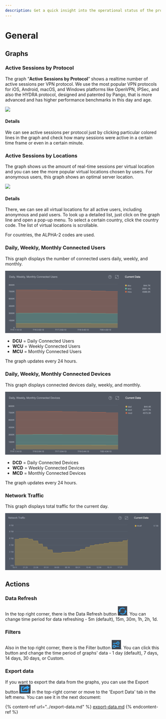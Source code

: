 ```yaml
---
description: Get a quick insight into the operational status of the project
---
```


# General

## Graphs

### Active Sessions by Protocol

The graph “**Active Sessions by Protocol**” shows a realtime number of active sessions per VPN protocol. We use the most popular VPN protocols for iOS, Android, macOS, and Windows platforms like OpenVPN, IPSec, and also the HYDRA protocol, designed and patented by Pango, that is more advanced and has higher performance benchmarks in this day and age. &#x20;

![](<../../.gitbook/assets/active\_session\_protocol (1).png>)

#### Details

We can see active sessions per protocol just by clicking particular colored lines in the graph and check how many sessions were active in a certain time frame or even in a certain minute.

### Active Sessions by Locations

The graph shows us the amount of real-time sessions per virtual location and you can see the more popular virtual locations chosen by users. For anonymous users, this graph shows an optimal server location. &#x20;

![](../../.gitbook/assets/active\_session\_locations.png)

#### Details

There, we can see all virtual locations for all active users, including anonymous and paid users. To look up a detailed list, just click on the graph line and open a pop-up menu. To select a certain country, click the country code. The list of virtual locations is scrollable.

For countries, the ALPHA-2 codes are used.

### Daily, Weekly, Monthly Connected Users

This graph displays the number of connected users daily, weekly, and monthly.

![](<../../.gitbook/assets/mcu (1).png>)

* **DCU** = Daily Connected Users
* **WCU** = Weekly Connected Users
* **MCU** = Monthly Connected Users

The graph updates every 24 hours.

### Daily, Weekly, Monthly Connected Devices

This graph displays connected devices daily, weekly, and monthly.

![](../../.gitbook/assets/mcd.png)

* **DCD** = Daily Connected Devices
* **WCD** = Weekly Connected Devices
* **MCD** = Monthly Connected Devices

The graph updates every 24 hours.

### Network Traffic

This graph displays total traffic for the current day.

![](<../../.gitbook/assets/image (14).png>)

## Actions

### Data Refresh

In the top right corner, there is the Data Refresh button ![](<../../.gitbook/assets/image (13).png>). You can change time period for data refreshing - 5m (default), 15m, 30m, 1h, 2h, 1d.

### Filters

Also in the top right corner, there is the Filter button ![](<../../.gitbook/assets/image (12).png>). You can click this button and change the time period of graphs' data - 1 day (default), 7 days, 14 days, 30 days, or Custom.

### Export data

If you want to export the data from the graphs, you can use the Export button ![](<../../.gitbook/assets/image (10).png>) in the top-right corner or move to the 'Export Data' tab in the left menu. You can see it in the next document:

{% content-ref url="../export-data.md" %}
[export-data.md](../export-data.md)
{% endcontent-ref %}

